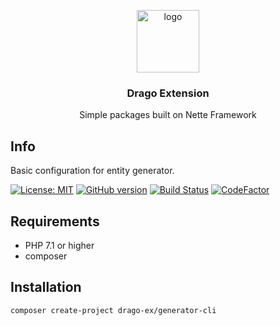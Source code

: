 <p align="center">
  <img src="https://avatars0.githubusercontent.com/u/11717487?s=400&u=40ecb522587ebbcfe67801ccb6f11497b259f84b&v=4" width="100" alt="logo">
</p>

<h3 align="center">Drago Extension</h3>
<p align="center">Simple packages built on Nette Framework</p>

## Info

Basic configuration for entity generator.

[![License: MIT](https://img.shields.io/badge/License-MIT-yellow.svg)](https://raw.githubusercontent.com/drago-ex/generator/master/license.md)
[![GitHub version](https://badge.fury.io/gh/drago-ex%2Fgenerator-cli.svg)](https://badge.fury.io/gh/drago-ex%2Fgenerator-cli)
[![Build Status](https://travis-ci.org/drago-ex/generator-cli.svg?branch=master)](https://travis-ci.org/drago-ex/generator-cli)
[![CodeFactor](https://www.codefactor.io/repository/github/drago-ex/generator-cli/badge)](https://www.codefactor.io/repository/github/drago-ex/generator-cli)

## Requirements

- PHP 7.1 or higher
- composer

## Installation

```
composer create-project drago-ex/generator-cli
```

